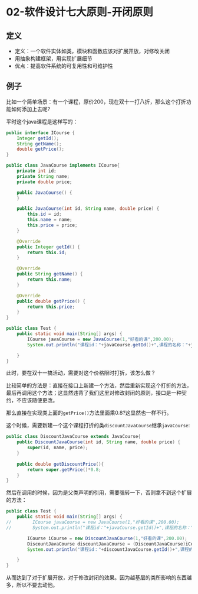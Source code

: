 # 02-软件设计七大原则-开闭原则

## 定义

* 定义：一个软件实体如类，模块和函数应该对扩展开放，对修改关闭
* 用抽象构建框架，用实现扩展细节
* 优点：提高软件系统的可复用性和可维护性


## 例子

比如一个简单场景：有一个课程，原价200，现在双十一打八折，那么这个打折功能如何添加上去呢?

平时这个java课程是这样写的：
```java
public interface ICourse {
    Integer getId();
    String getName();
    double getPrice();
}
```

```java
public class JavaCourse implements ICourse{
    private int id;
    private String name;
    private double price;

    public JavaCourse() {
    }

    public JavaCourse(int id, String name, double price) {
        this.id = id;
        this.name = name;
        this.price = price;
    }

    @Override
    public Integer getId() {
        return this.id;
    }

    @Override
    public String getName() {
        return this.name;
    }

    @Override
    public double getPrice() {
        return this.price;
    }
}
```

```java
public class Test {
    public static void main(String[] args) {
        ICourse javaCourse = new JavaCourse(1,"好看的课",200.00);
        System.out.println("课程id："+javaCourse.getId()+",课程的名称："+javaCourse.getName()+",课程的价格:"+javaCourse.getPrice());

    }
}
```
此时，要在双十一搞活动，需要对这个价格限时打折，该怎么做？

比较简单的方法是：直接在接口上新建一个方法，然后重新实现这个打折的方法，最后再调用这个方法；这显然违背了我们这里对修改封闭的原则，接口是一种契约，不应该随便更改。

那么直接在实现类上面的`getPrice()`方法里面乘0.8?这显然也一样不行。

这个时候，需要新建一个这个课程打折的类`discountJavaCourse`继承`javaCourse`:


```java
public class DiscountJavaCourse extends JavaCourse{
    public DiscountJavaCourse(int id, String name, double price) {
        super(id, name, price);
    }
    
    public double getDiscountPrice(){
        return super.getPrice()*0.8;
    }
}
```

然后在调用的时候，因为是父类声明的引用，需要强转一下，否则拿不到这个扩展的方法：

```java
public class Test {
    public static void main(String[] args) {
//        ICourse javaCourse = new JavaCourse(1,"好看的课",200.00);
//        System.out.println("课程id："+javaCourse.getId()+",课程的名称："+javaCourse.getName()+",课程的价格:"+javaCourse.getPrice());

        ICourse iCourse = new DiscountJavaCourse(1,"好看的课",200.00);
        DiscountJavaCourse discountJavaCourse = (DiscountJavaCourse)iCourse;
        System.out.println("课程id："+discountJavaCourse.getId()+",课程的名称："+discountJavaCourse.getName()+",原价:"+discountJavaCourse.getPrice()+",折后价为："+discountJavaCourse.getDiscountPrice());

    }
}
```

从而达到了对于扩展开放，对于修改封闭的效果。因为越基层的类所影响的东西越多，所以不要去动他。
